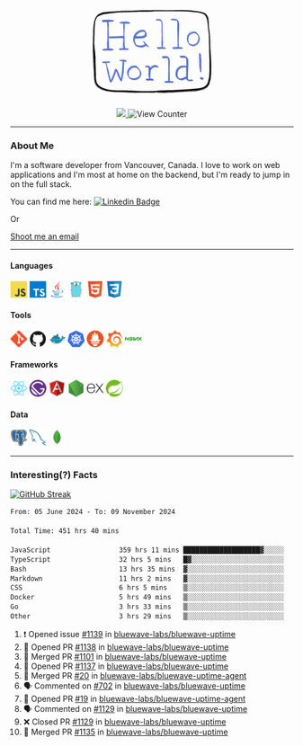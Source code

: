 <div align="center">
    <img src="./img/hello_world.webp" height="200px" width="">
    <div>
        <a href="https://www.linkedin.com/in/ajhollid">
            <img src="https://img.shields.io/badge/LinkedIn-blue"/>
        </a>
        <img src="https://komarev.com/ghpvc/?username=ajhollid&color=yellow" alt="View Counter">
    </div>
</div>

---

### About Me

I'm a software developer from Vancouver, Canada. I love to work on web applications and I'm most at home on the backend, but I'm ready to jump in on the full stack.

You can find me here: [![Linkedin Badge](https://img.shields.io/badge/-ajhollid-blue?style=flat&logo=Linkedin&logoColor=white)](https://www.linkedin.com/in/ajhollid)

Or

[Shoot me an email](mailto:ajhollid@gmail.com)

---

#### Languages

<div>
    <img src="./img/devicons/javascript-original.svg" width=30 height=30 alt="JavaScript">
    <img src="/img/devicons/typescript-original.svg" width=30 height=30 alt="TypeScript">
    <img src="./img/devicons/java-original.svg" width=30 height=30 alt="Java">
    <img src="./img/devicons/go-original.svg" width=30 height=30 alt="Golang">
    <img src="./img/devicons/html5-original.svg" width=30 height=30 alt="HTML 5">
    <img src="./img/devicons/css3-original.svg" width=30 height=30 alt="CSS 3">
</div>

#### Tools

<div>
    <img src="./img/devicons/git-original.svg" width=30 height=30 alt="Git">
    <img src="./img/devicons/github-original.svg" width=30 height=30 alt="Github">
    <img src="./img/devicons/docker-original.svg" width=30 
    height=30 alt="Docker">
    <img src="./img/devicons/kubernetes-original.svg" width=30 height=30 alt="K8">
    <img src="./img/devicons/prometheus-original.svg" width=30 height=30 alt="Prometheus">
    <img src="./img/devicons/grafana-original.svg" width=30 height=30 alt="Grafana">
    <img src="./img/devicons/nginx-original.svg" width=30 height=30 alt="Nginx">
</div>

#### Frameworks

<div>
    <img src="./img/devicons/react-original.svg" width=30 height=30 alt="React">
    <img src="./img/devicons/gatsby-original.svg" width=30 height=30 alt="Gatsby">
    <img src="./img/devicons/angularjs-original.svg" width=30 height=30 alt="AngularJS">
    <img src="./img/devicons/nodejs-original.svg" width=30 height=30 alt="NodeJS">
    <img src="./img/devicons/express-original.svg" width=30 height=30 alt="Express">
    <img src="./img/devicons/spring-original.svg" width=30 height=30 alt="Spring">
</div>

#### Data

<div>
    <img src="./img/devicons/postgresql-original.svg" width=30 height=30 alt="Postgresql">
    <img src="./img/devicons/mysql-original.svg" width=30 height=30 alt="Mysql">
    <img src="./img/devicons/mongodb-original.svg" width=30 height=30 alt="MongoDB">
</div>

---

### Interesting(?) Facts

[![GitHub Streak](http://github-readme-streak-stats.herokuapp.com?user=ajhollid)](https://git.io/streak-stats)

 <!--START_SECTION:waka-->

```txt
From: 05 June 2024 - To: 09 November 2024

Total Time: 451 hrs 40 mins

JavaScript                 359 hrs 11 mins ███████████████████▓░░░░░   78.91 %
TypeScript                 32 hrs 5 mins   █▓░░░░░░░░░░░░░░░░░░░░░░░   07.05 %
Bash                       13 hrs 35 mins  ▓░░░░░░░░░░░░░░░░░░░░░░░░   02.99 %
Markdown                   11 hrs 2 mins   ▓░░░░░░░░░░░░░░░░░░░░░░░░   02.43 %
CSS                        6 hrs 5 mins    ▒░░░░░░░░░░░░░░░░░░░░░░░░   01.34 %
Docker                     5 hrs 49 mins   ▒░░░░░░░░░░░░░░░░░░░░░░░░   01.28 %
Go                         3 hrs 33 mins   ▒░░░░░░░░░░░░░░░░░░░░░░░░   00.78 %
Other                      3 hrs 29 mins   ▒░░░░░░░░░░░░░░░░░░░░░░░░   00.77 %
```

<!--END_SECTION:waka-->


<!--START_SECTION:activity-->
1. ❗ Opened issue [#1139](https://github.com/bluewave-labs/bluewave-uptime/issues/1139) in [bluewave-labs/bluewave-uptime](https://github.com/bluewave-labs/bluewave-uptime)
2. 💪 Opened PR [#1138](https://github.com/bluewave-labs/bluewave-uptime/pull/1138) in [bluewave-labs/bluewave-uptime](https://github.com/bluewave-labs/bluewave-uptime)
3. 🎉 Merged PR [#1101](https://github.com/bluewave-labs/bluewave-uptime/pull/1101) in [bluewave-labs/bluewave-uptime](https://github.com/bluewave-labs/bluewave-uptime)
4. 💪 Opened PR [#1137](https://github.com/bluewave-labs/bluewave-uptime/pull/1137) in [bluewave-labs/bluewave-uptime](https://github.com/bluewave-labs/bluewave-uptime)
5. 🎉 Merged PR [#20](https://github.com/bluewave-labs/bluewave-uptime-agent/pull/20) in [bluewave-labs/bluewave-uptime-agent](https://github.com/bluewave-labs/bluewave-uptime-agent)
6. 🗣 Commented on [#702](https://github.com/bluewave-labs/bluewave-uptime/issues/702#issuecomment-2466776848) in [bluewave-labs/bluewave-uptime](https://github.com/bluewave-labs/bluewave-uptime)
7. 💪 Opened PR [#19](https://github.com/bluewave-labs/bluewave-uptime-agent/pull/19) in [bluewave-labs/bluewave-uptime-agent](https://github.com/bluewave-labs/bluewave-uptime-agent)
8. 🗣 Commented on [#1129](https://github.com/bluewave-labs/bluewave-uptime/pull/1129#issuecomment-2466702506) in [bluewave-labs/bluewave-uptime](https://github.com/bluewave-labs/bluewave-uptime)
9. ❌ Closed PR [#1129](https://github.com/bluewave-labs/bluewave-uptime/pull/1129) in [bluewave-labs/bluewave-uptime](https://github.com/bluewave-labs/bluewave-uptime)
10. 🎉 Merged PR [#1135](https://github.com/bluewave-labs/bluewave-uptime/pull/1135) in [bluewave-labs/bluewave-uptime](https://github.com/bluewave-labs/bluewave-uptime)
<!--END_SECTION:activity-->
